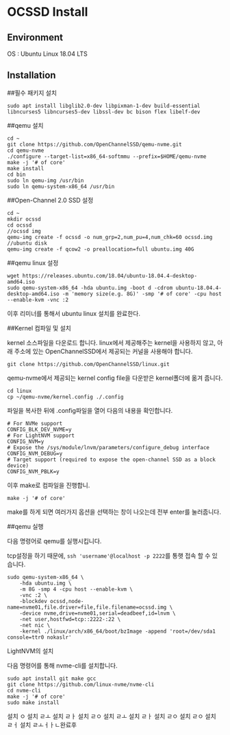OCSSD Install
====
Environment
-----
OS : Ubuntu Linux 18.04 LTS

Installation
-----
##필수 패키지 설치

```
sudo apt install libglib2.0-dev libpixman-1-dev build-essential libncurses5 libncurses5-dev libssl-dev bc bison flex libelf-dev
```

##qemu 설치

```
cd ~
git clone https://github.com/OpenChannelSSD/qemu-nvme.git
cd qemu-nvme
./configure --target-list=x86_64-softmmu --prefix=$HOME/qemu-nvme
make -j '# of core'
make install
cd bin
sudo ln qemu-img /usr/bin
sudo ln qemu-system-x86_64 /usr/bin
```

##Open-Channel 2.0 SSD 설정

```
cd ~
mkdir ocssd
cd ocssd
//ocssd img
qemu-img create -f ocssd -o num_grp=2,num_pu=4,num_chk=60 ocssd.img
//ubuntu disk
qemu-img create -f qcow2 -o preallocation=full ubuntu.img 40G
```

##qemu linux 설정

```
wget https://releases.ubuntu.com/18.04/ubuntu-18.04.4-desktop-amd64.iso
sudo qemu-system-x86_64 -hda ubuntu.img -boot d -cdrom ubuntu-18.04.4-desktop-amd64.iso -m 'memory size(e.g. 8G)' -smp '# of core' -cpu host --enable-kvm -vnc :2
```

이후 리미너를 통해서 ubuntu linux 설치를 완료한다.

##Kernel 컴파일 및 설치

kernel 소스파일을 다운로드 합니다. linux에서 제공해주는 kernel을 사용하지 않고, 아래 주소에 있는 OpenChannelSSD에서 제공되는 커널을 사용해야 합니다.

```
git clone https://github.com/OpenChannelSSD/linux.git
```

 qemu-nvme에서 제공되는 kernel config file을 다운받은 kernel폴더에 옮겨 줍니다.

```
cd linux
cp ~/qemu-nvme/kernel.config ./.config
```

파일을 복사한 뒤에 .config파일을 열어 다음의 내용을 확인합니다.

```
# For NVMe support
CONFIG_BLK_DEV_NVME=y
# For LightNVM support
CONFIG_NVM=y
# Expose the /sys/module/lnvm/parameters/configure_debug interface
CONFIG_NVM_DEBUG=y
# Target support (required to expose the open-channel SSD as a block device)
CONFIG_NVM_PBLK=y
```

이후 make로 컴파일을 진행합니.

```
make -j '# of core'
```

make를 하게 되면 여러가지 옵션을 선택하는 창이 나오는데 전부 enter를 눌러줍니다.

##qemu 실행

다음 명령어로 qemu를 실행시킵니다.

tcp설정을 하기 때문에, ```ssh 'username'@localhost -p 2222```를 통햇 접속 할 수 있습니다.

```
sudo qemu-system-x86_64 \
    -hda ubuntu.img \
    -m 8G -smp 4 -cpu host --enable-kvm \
    -vnc :2 \
    -blockdev ocssd,node-name=nvme01,file.driver=file,file.filename=ocssd.img \
    -device nvme,drive=nvme01,serial=deadbeef,id=lnvm \
    -net user,hostfwd=tcp::2222-:22 \
    -net nic \
    -kernel ./linux/arch/x86_64/boot/bzImage -append 'root=/dev/sda1 console=ttr0 nokaslr'
```


LightNVM의 설치

다음 명령어를 통해 nvme-cli를 설치합니다.

```
sudo apt install git make gcc
git clone https://github.com/linux-nvme/nvme-cli
cd nvme-cli
make -j '# of core'
sudo make install
```
설치 ㅇ
설치 ㄹㅗ
설치 ㄹㅏ
설치 ㄹㅇ
설치 ㄹㅗ
설치 ㄹㅏ
설치 ㄹㅇ
설치 ㄹㅇ
설치 ㄹㅓ
설치 ㄹㅗㅓㅏㄴ완료후

